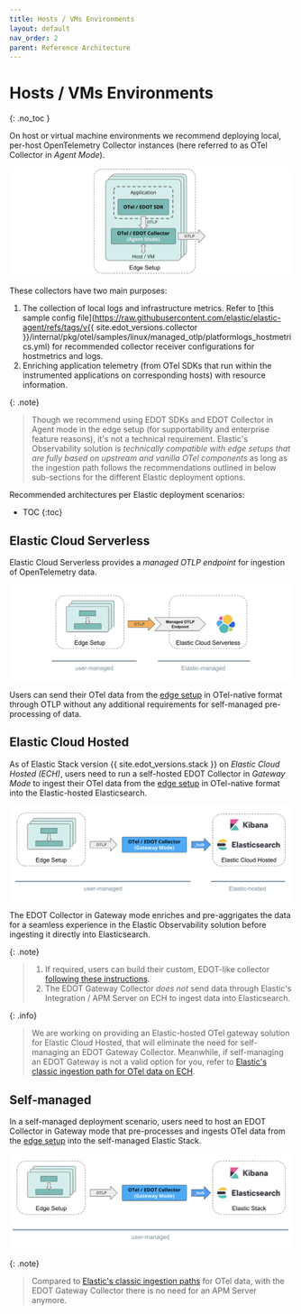 ```yaml
---
title: Hosts / VMs Environments
layout: default
nav_order: 2
parent: Reference Architecture
---
```


# Hosts / VMs Environments
{: .no_toc }

On host or virtual machine environments we recommend deploying local, per-host OpenTelemetry Collector instances (here referred to as OTel Collector in *Agent Mode*). 

![VM-Edge](../images/arch-vm-edge.png)

These collectors have two main purposes:

1. The collection of local logs and infrastructure metrics. Refer to [this sample config file](https://raw.githubusercontent.com/elastic/elastic-agent/refs/tags/v{{ site.edot_versions.collector }}/internal/pkg/otel/samples/linux/managed_otlp/platformlogs_hostmetrics.yml) for recommended collector receiver configurations for hostmetrics and logs.
2. Enriching application telemetry (from OTel SDKs that run within the instrumented applications on corresponding hosts) with resource information.

{: .note}
> Though we recommend using EDOT SDKs and EDOT Collector in Agent mode in the edge setup (for supportability and enterprise feature reasons), it's not a technical requirement.
> Elastic's Observability solution is *technically compatible with edge setups that are fully based on upstream and vanilla OTel components*
> as long as the ingestion path follows the recommendations outlined in below sub-sections for the different Elastic deployment options.

Recommended architectures per Elastic deployment scenarios:

- TOC
{:toc}

## Elastic Cloud Serverless

Elastic Cloud Serverless provides a *managed OTLP endpoint* for ingestion of OpenTelemetry data. 

![VM-Serverless](../images/arch-vm-serverless.png)

Users can send their OTel data from the [edge setup](#hosts--vms-environments) in OTel-native format through OTLP without any additional requirements for self-managed pre-processing of data.

## Elastic Cloud Hosted

As of Elastic Stack version {{ site.edot_versions.stack }} on *Elastic Cloud Hosted (ECH)*, users need to run a self-hosted EDOT Collector in *Gateway Mode* to ingest their OTel data from the [edge setup](#hosts--vms-environments) in OTel-native format into the Elastic-hosted Elasticsearch. 

![VM-ECH](../images/arch-vm-ech.png)

The EDOT Collector in Gateway mode enriches and pre-aggrigates the data for a seamless experience in the Elastic Observability solution before ingesting it directly into Elasticsearch.

{: .note}
> 1. If required, users can build their custom, EDOT-like collector [following these instructions](../edot-collector/custom-collector#build-a-custom-edot-like-collector).
> 1. The EDOT Gateway Collector *does not* send data through Elastic's Integration / APM Server on ECH to ingest data into Elasticsearch.

{: .info}
> We are working on providing an Elastic-hosted OTel gateway solution for Elastic Cloud Hosted, that will eliminate the need for self-managing an EDOT Gateway Collector. Meanwhile, if self-managing an EDOT Gateway is not a valid option for you, refer to [Elastic's classic ingestion path for OTel data on ECH](https://www.elastic.co/guide/en/observability/current/apm-open-telemetry.html).

## Self-managed

In a self-managed deployment scenario, users need to host an EDOT Collector in Gateway mode that pre-processes and ingests OTel data from the [edge setup](#hosts--vms-environments) into the self-managed Elastic Stack.

![VM-self-managed](../images/arch-vm-self-managed.png)

{: .note}
> Compared to [Elastic's classic ingestion paths](https://www.elastic.co/guide/en/observability/current/apm-open-telemetry.html) for OTel data, with the EDOT Gateway Collector there is no need for an APM Server anymore.